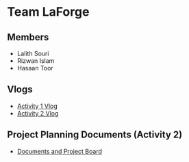 # Team LaForge

## Members
* Lalith Souri
* Rizwan Islam
* Hasaan Toor

## Vlogs
* [Activity 1 Vlog](https://www.youtube.com/watch?v=HbZrESt8KsI&ab_channel=HasaanToor)
* [Activity 2 Vlog](https://www.youtube.com/watch?v=ANDIynAwp4M&ab_channel=HasaanToor)

## Project Planning Documents (Activity 2)
* [Documents and Project Board](./Activity2)
